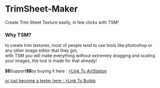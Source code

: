 # TrimSheet-Maker
Create Trim Sheet Texture easily, in few clicks with TSM!

<h3>Why TSM?</h3><div>to create trim textures, most of people tend to use tools like photoshop or any other image editor that they got,</div><div>with TSM you will make everything without extremely dragging and scaling your images, the tool is made for that already! </div><div><br></div> <div>💲💲Support💲💲by buying it here : <a href= https://www.artstation.com/a/19450965 </a>>Link To ArtStation</div>
<p>or just become a tester here : <a href=https://github.com/StylizedEdge/TrimSheet-Maker/blob/main/Build.md </a>>Link To Builds</p>
